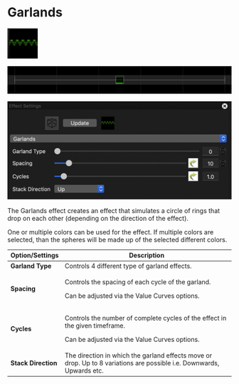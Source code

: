 # Garlands

![Icon](<../../.gitbook/assets/image (186).png>)

![Sequencer Grid](<../../.gitbook/assets/image (515).png>)

![](<../../.gitbook/assets/image (345) (1).png>)

The Garlands effect creates an effect that simulates a circle of rings that drop on each other (depending on the direction of the effect).

One or multiple colors can be used for the effect. If multiple colors are selected, than the spheres will be made up of the selected different colors.

| Option/Settings     | Description                                                                                                                             |
| ------------------- | --------------------------------------------------------------------------------------------------------------------------------------- |
| **Garland Type**    | Controls 4 different type of garland effects.                                                                                           |
| **Spacing**         | <p>Controls the spacing of each cycle of the garland.</p><p>Can be adjusted via the Value Curves options.</p>                           |
| **Cycles**          | <p>Controls the number of complete cycles of the effect in the given timeframe.</p><p>Can be adjusted via the Value Curves options.</p> |
| **Stack Direction** | The direction in which the garland effects move or drop. Up to 8 variations are possible i.e. Downwards, Upwards etc.                   |
